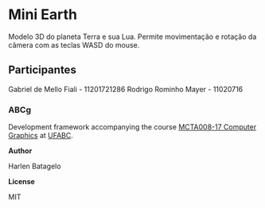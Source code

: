 # Mini Earth
Modelo 3D do planeta Terra e sua Lua. Permite movimentação e rotação da câmera com as teclas WASD do mouse.

## Participantes
Gabriel de Mello Fiali - 11201721286
Rodrigo Rominho Mayer - 11020716


### ABCg
Development framework accompanying the course [MCTA008-17 Computer Graphics](http://professor.ufabc.edu.br/~harlen.batagelo/cg/) at [UFABC](https://www.ufabc.edu.br/).

<b>Author</b>

Harlen Batagelo

<b>License</b>

MIT
